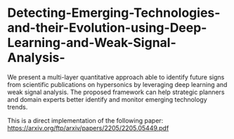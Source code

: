 # Detecting-Emerging-Technologies-and-their-Evolution-using-Deep-Learning-and-Weak-Signal-Analysis-
We present a multi-layer quantitative approach able to identify future signs from scientific publications on hypersonics by leveraging deep learning and weak signal analysis. The proposed framework can help strategic planners and domain experts better identify and monitor emerging technology trends.

This is a direct implementation of the following paper: https://arxiv.org/ftp/arxiv/papers/2205/2205.05449.pdf 
